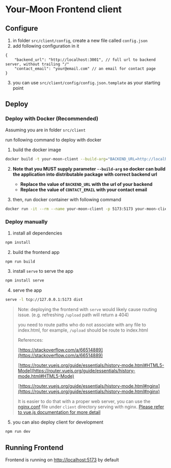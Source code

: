# Your-Moon Frontend client

## Configure

1. in folder `src/client/config`, create a new file called `config.json`
2. add following configuration in it

```jsonc
{
    "backend_url": "http://localhost:3001", // full url to backend server, without trailing "/"
    "contact_email": "your@email.com" // an email for contact page
}
```

3. you can use `src/client/config/config.json.template` as your starting point


## Deploy

### Deploy with Docker (Recommended)

Assuming you are in folder `src/client`

run following command to deploy with docker

1. build the docker image

```sh
docker build -t your-moon-client --build-arg="BACKEND_URL=http://localhost:3001" --build-arg="CONTACT_EMAIL=your@email.com" .
```

2. **Note that you MUST supply parameter `--build-arg` so docker can build the application into distributable package with correct backend url**
   * **Replace the value of `BACKEND_URL` with the url of your backend**
   * **Replace the value of `CONTACT_EMAIL` with your contact email**

3. then, run docker container with following command

```sh
docker run -it --rm --name your-moon-client -p 5173:5173 your-moon-client
```

### Deploy manually

1. install all dependencies

```sh
npm install
```

2. build the frontend app

```sh
npm run build
```

3. install `serve` to serve the app

```sh
npm install serve
```

4. serve the app

```sh
serve -l tcp://127.0.0.1:5173 dist
```

> Note: deploying the frontend with `serve` would likely cause routing issue. (e.g. refreshing `/upload` path will return a 404)
> 
> you need to route paths who do not associate with any file to index.html, for example, `/upload` should be route to index.html
>
> References:
> 
> [https://stackoverflow.com/a/66514889](https://stackoverflow.com/a/66514889)
> 
> [https://router.vuejs.org/guide/essentials/history-mode.html#HTML5-Mode](https://router.vuejs.org/guide/essentials/history-mode.html#HTML5-Mode)
> 
> [https://router.vuejs.org/guide/essentials/history-mode.html#nginx](https://router.vuejs.org/guide/essentials/history-mode.html#nginx)
>
> It is easier to do that with a proper web server, you can use the [nginx.conf](./nginx.conf) file under `client` directory serving with nginx. [Please refer to vue.js documentation for more detail](https://router.vuejs.org/guide/essentials/history-mode.html#Example-Server-Configurations)

5. you can also deploy client for development

```sh
npm run dev
```

## Running Frontend

Frontend is running on [http://localhost:5173](http://localhost:5173) by default
